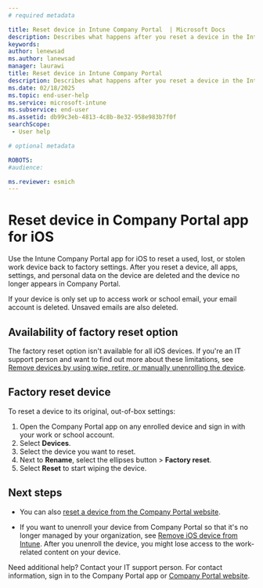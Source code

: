 ```yaml
---
# required metadata

title: Reset device in Intune Company Portal  | Microsoft Docs
description: Describes what happens after you reset a device in the Intune Company Portal app for iOS and includes the steps for how to do it.
keywords:
author: lenewsad
ms.author: lanewsad
manager: laurawi
title: Reset device in Intune Company Portal
description: Describes what happens after you reset a device in the Intune Company Portal app for iOS and includes the steps for how to do it.
ms.date: 02/18/2025
ms.topic: end-user-help
ms.service: microsoft-intune
ms.subservice: end-user
ms.assetid: db99c3eb-4813-4c8b-8e32-958e983b7f0f
searchScope:
 - User help

# optional metadata

ROBOTS:
#audience:

ms.reviewer: esmich
---
```



# Reset device in Company Portal app for iOS

Use the Intune Company Portal app for iOS to reset a used, lost, or stolen work device back to factory settings. After you reset a device, all apps, settings, and personal data on the device are deleted and the device no longer appears in Company Portal.

If your device is only set up to access work or school email, your email account is deleted. Unsaved emails are also deleted.

## Availability of factory reset option

The factory reset option isn't available for all iOS devices. If you're an IT support person and want to find out more about these limitations, see [Remove devices by using wipe, retire, or manually unenrolling the device](/mem/intune-service/remote-actions/devices-wipe).

## Factory reset device
To reset a device to its original, out-of-box settings:

1. Open the Company Portal app on any enrolled device and sign in with your work or school account.
2. Select **Devices**.
3. Select the device you want to reset.
4. Next to **Rename**, select the ellipses button > **Factory reset**.
5. Select **Reset** to start wiping the device.

## Next steps

* You can also [reset a device from the Company Portal website](reset-device-company-portal-website.md).

* If you want to unenroll your device from Company Portal so that it's no longer managed by your organization, see [Remove iOS device from Intune](unenroll-your-device-from-intune-ios.md). After you unenroll the device, you might lose access to the work-related content on your device.

 Need additional help? Contact your IT support person. For contact information, sign in to the Company Portal app or [Company Portal website](https://go.microsoft.com/fwlink/?linkid=2010980).
